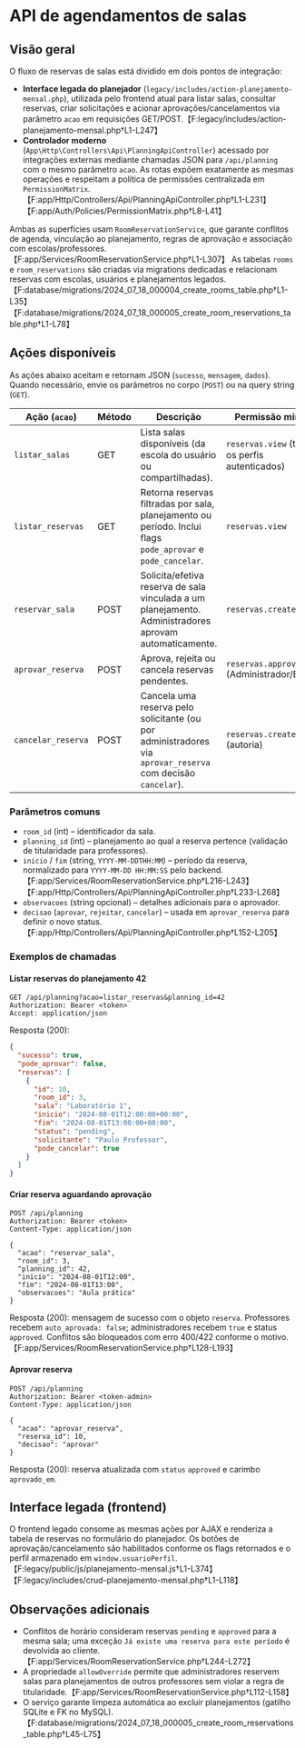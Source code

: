 # API de agendamentos de salas

## Visão geral
O fluxo de reservas de salas está dividido em dois pontos de integração:

- **Interface legada do planejador** (`legacy/includes/action-planejamento-mensal.php`), utilizada pelo frontend atual para listar salas, consultar reservas, criar solicitações e acionar aprovações/cancelamentos via parâmetro `acao` em requisições GET/POST.【F:legacy/includes/action-planejamento-mensal.php†L1-L247】
- **Controlador moderno** (`App\Http\Controllers\Api\PlanningApiController`) acessado por integrações externas mediante chamadas JSON para `/api/planning` com o mesmo parâmetro `acao`. As rotas expõem exatamente as mesmas operações e respeitam a política de permissões centralizada em `PermissionMatrix`.【F:app/Http/Controllers/Api/PlanningApiController.php†L1-L231】【F:app/Auth/Policies/PermissionMatrix.php†L8-L41】

Ambas as superfícies usam `RoomReservationService`, que garante conflitos de agenda, vinculação ao planejamento, regras de aprovação e associação com escolas/professores.【F:app/Services/RoomReservationService.php†L1-L307】 As tabelas `rooms` e `room_reservations` são criadas via migrations dedicadas e relacionam reservas com escolas, usuários e planejamentos legados.【F:database/migrations/2024_07_18_000004_create_rooms_table.php†L1-L35】【F:database/migrations/2024_07_18_000005_create_room_reservations_table.php†L1-L78】

## Ações disponíveis
As ações abaixo aceitam e retornam JSON (`sucesso`, `mensagem`, `dados`). Quando necessário, envie os parâmetros no corpo (`POST`) ou na query string (`GET`).

| Ação (`acao`) | Método | Descrição | Permissão mínima |
| --- | --- | --- | --- |
| `listar_salas` | GET | Lista salas disponíveis (da escola do usuário ou compartilhadas). | `reservas.view` (todos os perfis autenticados) |
| `listar_reservas` | GET | Retorna reservas filtradas por sala, planejamento ou período. Inclui flags `pode_aprovar` e `pode_cancelar`. | `reservas.view` |
| `reservar_sala` | POST | Solicita/efetiva reserva de sala vinculada a um planejamento. Administradores aprovam automaticamente. | `reservas.create` |
| `aprovar_reserva` | POST | Aprova, rejeita ou cancela reservas pendentes. | `reservas.approve` (Administrador/Escola) |
| `cancelar_reserva` | POST | Cancela uma reserva pelo solicitante (ou por administradores via `aprovar_reserva` com decisão `cancelar`). | `reservas.create` (autoria) |

### Parâmetros comuns
- `room_id` (int) – identificador da sala.
- `planning_id` (int) – planejamento ao qual a reserva pertence (validação de titularidade para professores).
- `inicio` / `fim` (string, `YYYY-MM-DDTHH:MM`) – período da reserva, normalizado para `YYYY-MM-DD HH:MM:SS` pelo backend.【F:app/Services/RoomReservationService.php†L216-L243】【F:app/Http/Controllers/Api/PlanningApiController.php†L233-L268】
- `observacoes` (string opcional) – detalhes adicionais para o aprovador.
- `decisao` (`aprovar`, `rejeitar`, `cancelar`) – usada em `aprovar_reserva` para definir o novo status.【F:app/Http/Controllers/Api/PlanningApiController.php†L152-L205】

### Exemplos de chamadas

#### Listar reservas do planejamento 42
```http
GET /api/planning?acao=listar_reservas&planning_id=42
Authorization: Bearer <token>
Accept: application/json
```
Resposta (200):
```json
{
  "sucesso": true,
  "pode_aprovar": false,
  "reservas": [
    {
      "id": 10,
      "room_id": 3,
      "sala": "Laboratório 1",
      "inicio": "2024-08-01T12:00:00+00:00",
      "fim": "2024-08-01T13:00:00+00:00",
      "status": "pending",
      "solicitante": "Paulo Professor",
      "pode_cancelar": true
    }
  ]
}
```

#### Criar reserva aguardando aprovação
```http
POST /api/planning
Authorization: Bearer <token>
Content-Type: application/json

{
  "acao": "reservar_sala",
  "room_id": 3,
  "planning_id": 42,
  "inicio": "2024-08-01T12:00",
  "fim": "2024-08-01T13:00",
  "observacoes": "Aula prática"
}
```
Resposta (200): mensagem de sucesso com o objeto `reserva`. Professores recebem `auto_aprovada: false`; administradores recebem `true` e status `approved`. Conflitos são bloqueados com erro 400/422 conforme o motivo.【F:app/Services/RoomReservationService.php†L128-L193】

#### Aprovar reserva
```http
POST /api/planning
Authorization: Bearer <token-admin>
Content-Type: application/json

{
  "acao": "aprovar_reserva",
  "reserva_id": 10,
  "decisao": "aprovar"
}
```
Resposta (200): reserva atualizada com `status` `approved` e carimbo `aprovado_em`.

## Interface legada (frontend)
O frontend legado consome as mesmas ações por AJAX e renderiza a tabela de reservas no formulário do planejador. Os botões de aprovação/cancelamento são habilitados conforme os flags retornados e o perfil armazenado em `window.usuarioPerfil`.【F:legacy/public/js/planejamento-mensal.js†L1-L374】【F:legacy/includes/crud-planejamento-mensal.php†L1-L118】

## Observações adicionais
- Conflitos de horário consideram reservas `pending` e `approved` para a mesma sala; uma exceção `Já existe uma reserva para este período` é devolvida ao cliente.【F:app/Services/RoomReservationService.php†L244-L272】
- A propriedade `allowOverride` permite que administradores reservem salas para planejamentos de outros professores sem violar a regra de titularidade.【F:app/Services/RoomReservationService.php†L112-L158】
- O serviço garante limpeza automática ao excluir planejamentos (gatilho SQLite e FK no MySQL).【F:database/migrations/2024_07_18_000005_create_room_reservations_table.php†L45-L75】
